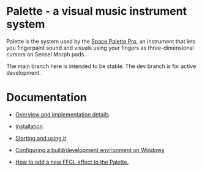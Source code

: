 # Palette - a visual music instrument system

Palette is the system used by the <a href=https://youtu.be/HDtxEyCI_zc>Space Palette Pro</a>,
an instrument that lets you fingerpaint sound and visuals
using your fingers as three-dimensional cursors on Sensel Morph pads.

The main branch here is intended to be stable.  The dev branch is for active development.

# Documentation

- <a href=doc/overview.md>Overview and implementation details</a>

- <a href=doc/installation.md>Installation

- <a href=doc/starting_and_using.md>Starting and using it</a>

- <a href=doc/building.md>Configuring a build/development environment on Windows</a>

- <a href=doc/addingeffect.md>How to add a new FFGL effect to the Palette.</a>

